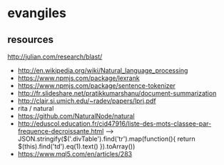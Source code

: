 # evangiles

## resources
http://julian.com/research/blast/

* http://en.wikipedia.org/wiki/Natural_language_processing
* https://www.npmjs.com/package/lexrank
* https://www.npmjs.com/package/sentence-tokenizer
* http://fr.slideshare.net/pratikkumarshanu/document-summarization
* http://clair.si.umich.edu/~radev/papers/lprj.pdf
* rita / natural
* https://github.com/NaturalNode/natural
* http://eduscol.education.fr/cid47916/liste-des-mots-classee-par-frequence-decroissante.html
--> JSON.stringify($('.divTable').find('tr').map(function(){ return $(this).find('td').eq(1).text() }).toArray())
* https://www.mql5.com/en/articles/283   